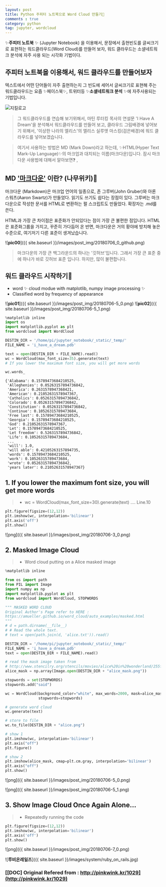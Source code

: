 ```yaml
---
layout: post
title: Python 주피터 노트북으로 Word Cloud 만들기🍐
comments : true
category: python
tag: jupyter, wordcloud
---
```

✨**주피터 노트북** ✨ (Jupyter Notebook) 을 이용해서, 문장에서 출현빈도를 글씨크기로 표현하는 워드클라우드(Word Cloud)를 만들어 보자, 워드 클라우드는 소셜네트워크 분석에 자주 사용 되는 시각화 기법이다.

## 주피터 노트북을 이용해서, 워드 클라우드를 만들어보자

텍스트에서 어떤 단어들이 자주 출현하는지 그 빈도에 세어서 글씨크기로 표현해 주는 워드클라우드는 요즘 ✨페이스북✨, 트위터등 ✨**소셜네트워크 분석** ✨에 자주사용되는 기법입니다.

![__지킬로고__](https://jekyllrb-ko.github.io/img/logo-2x.png)

>그 워드클라우드를 연습해 보기위해서, 마틴 루터킹 목사의 연설문 'I Have A Dream'을 분석해서 워드클라우드를 만들어 보고, 클라우드 그림배경에 넣어보기 위해서, '이상한 나라의 엘리스'의 엘리스 실루엣 마스킹(검은배경)에 워드 클라우드를 넣어보겠습니다.

> 여기서 사용하는 방법은 MD (Mark Down)라고 하는데, ✨HTML(Hyper Text Mark-Up Language)✨의 마크업과 대치되는 이름(마크다운)입니다. 잠시 마크다운 사용법에 대해서 알아보면❓ ,

## MD ['마크다운'](https://namu.wiki/w/%EB%A7%88%ED%81%AC%EB%8B%A4%EC%9A%B4) 이란? (나무위키)🌲

마크다운 (Markdown)은 마크업 언어의 일종으로, 존 그루버(John Gruber)와 아론 스워츠(Aaron Swartz)가 만들었다. 읽기도 쓰기도 쉽다는 장점이 있다. 그루버는 마크다운으로 작성한 문서를 HTML로 변환하는 펄 스크립트도 만들었다. 확장자는 .md를 쓴다.

HTML과 가장 큰 차이점은 표준화가 안되있다는 점이 가장 큰 불편한 점입니다. HTML은 표준화그룹을 가지고, 꾸준히 가다듬어 온 반면, 마크다운은 거의 황야에 방치해 놓은 수준으로, 여기저기 다른 표준이 생겨났습니다.

![__pic00__]({{ site.baseurl }}/images/post_img/20180706_0_github.png)

> 마크다운의 가장 큰 백그라운드의 하나는 '깃허브'입니다. 그래서 가장 큰 표준 중에 하나가 바로 깃허브 표준 입니다. 하지만, 많이 불편합니다.

## 워드 클라우드 시작하기🍏

- word ✨ cloud modue with matplotlib, numpy image processing ✨
- Classified word by frequency of appearance

![__pic01__]({{ site.baseurl }}/images/post_img/20180706-5_0.png)
![__pic02__]({{ site.baseurl }}/images/post_img/20180706-5_1.png)


```python
%matplotlib inline
import os
import matplotlib.pyplot as plt
from wordcloud import WordCloud

DESTIN_DIR = '/home/pi/jupyter_notebook/_static/_temp/'
FILE_NAME = 'i_have_a_dream.pdb'

text = open(DESTIN_DIR + FILE_NAME).read()
wc = WordCloud(max_font_size=35).generate(text)
# If you lower the maximum font size, you will get more words

wc.words_
```
    {'Alabama': 0.15789473684210525,
     'Alleghenies': 0.05263157894736842,
     'America': 0.2631578947368421,
     'American': 0.21052631578947367,
     'Catholics': 0.05263157894736842,
     'Colorado': 0.05263157894736842,
     'Constitution': 0.05263157894736842,
     'Continue': 0.10526315789473684,
     'Free last': 0.15789473684210525,
     'Georgia': 0.15789473684210525,
     'God': 0.21052631578947367,
     'Let': 0.15789473684210525,
     'Let freedom': 0.5263157894736842,
     'Life': 0.10526315789473684,
     ...
     'will': 1.0,
     'will able': 0.42105263157894735,
     'words': 0.15789473684210525,
     'work': 0.10526315789473684,
     'wrote': 0.05263157894736842,
     'years later': 0.21052631578947367}

## 1. If you lower the maximum font size, you will get more words

> - wc = WordCloud(max_font_size=30).generate(text) .... Line.10

```python
plt.figure(figsize=(12,12))
plt.imshow(wc, interpolation='bilinear')
plt.axis('off')
plt.show()
```

![png]({{ site.baseurl }}/images/post_img/20180706-3_0.png)

## 2. Masked Image Cloud

> - Word cloud putting on a Alice masked image

```python
%matplotlib inline

from os import path
from PIL import Image
import numpy as np
import matplotlib.pyplot as plt
from wordcloud import WordCloud, STOPWORDS

""" MASKED WORD CLOUD
Original Author's Page refer to HERE :
https://amueller.github.io/word_cloud/auto_examples/masked.html
"""
# d = path.dirname(__file__)
# # Read the whole text.
# text = open(path.join(d, 'alice.txt')).read()

DESTIN_DIR = '/home/pi/jupyter_notebook/_static/_temp/'
FILE_NAME = 'i_have_a_dream.pdb'
text = open(DESTIN_DIR + FILE_NAME).read()

# read the mask image taken from
# http://www.stencilry.org/stencils/movies/alice%20in%20wonderland/255fk.jpg
alice_mask = np.array(Image.open(DESTIN_DIR + "alice_mask.png"))

stopwords = set(STOPWORDS)
stopwords.add("said")

wc = WordCloud(background_color="white", max_words=2000, mask=alice_mask,
               stopwords=stopwords)

# generate word cloud
wc.generate(text)

# store to file
wc.to_file(DESTIN_DIR + "alice.png")

# show 1
plt.imshow(wc, interpolation='bilinear')
plt.axis("off")
plt.figure()

# show 2
plt.imshow(alice_mask, cmap=plt.cm.gray, interpolation='bilinear')
plt.axis("off")
plt.show()
```

![png]({{ site.baseurl }}/images/post_img/20180706-5_0.png)

![png]({{ site.baseurl }}/images/post_img/20180706-5_1.png)

## 3. Show Image Cloud Once Again Alone...
> - Repeatedly running the code

```python
plt.figure(figsize=(12,12))
plt.imshow(wc, interpolation='bilinear')
plt.axis('off')
plt.show()
```

![png]({{ site.baseurl }}/images/post_img/20180706-7_0.png)

![__루비온레일즈__]({{ site.baseurl }}/images/system/ruby_on_rails.jpg)

### [[DOC] Original Refered from : http://pinkwink.kr/1029](http://pinkwink.kr/1029)

